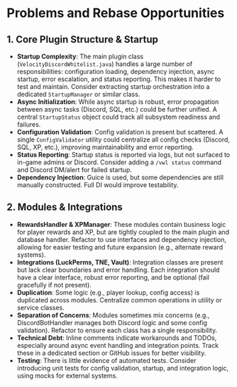 # Problems and Rebase Opportunities

## 1. Core Plugin Structure & Startup

- **Startup Complexity**: The main plugin class (`VelocityDiscordWhitelist.java`) handles a large number of responsibilities: configuration loading, dependency injection, async startup, error escalation, and status reporting. This makes it harder to test and maintain. Consider extracting startup orchestration into a dedicated `StartupManager` or similar class.
- **Async Initialization**: While async startup is robust, error propagation between async tasks (Discord, SQL, etc.) could be further unified. A central `StartupStatus` object could track all subsystem readiness and failures.
- **Configuration Validation**: Config validation is present but scattered. A single `ConfigValidator` utility could centralize all config checks (Discord, SQL, XP, etc.), improving maintainability and error reporting.
- **Status Reporting**: Startup status is reported via logs, but not surfaced to in-game admins or Discord. Consider adding a `/vwl status` command and Discord DM/alert for failed startup.
- **Dependency Injection**: Guice is used, but some dependencies are still manually constructed. Full DI would improve testability.

## 2. Modules & Integrations

- **RewardsHandler & XPManager**: These modules contain business logic for player rewards and XP, but are tightly coupled to the main plugin and database handler. Refactor to use interfaces and dependency injection, allowing for easier testing and future expansion (e.g., alternate reward systems).
- **Integrations (LuckPerms, TNE, Vault)**: Integration classes are present but lack clear boundaries and error handling. Each integration should have a clear interface, robust error reporting, and be optional (fail gracefully if not present).
- **Duplication**: Some logic (e.g., player lookup, config access) is duplicated across modules. Centralize common operations in utility or service classes.
- **Separation of Concerns**: Modules sometimes mix concerns (e.g., DiscordBotHandler manages both Discord logic and some config validation). Refactor to ensure each class has a single responsibility.
- **Technical Debt**: Inline comments indicate workarounds and TODOs, especially around async event handling and integration points. Track these in a dedicated section or GitHub issues for better visibility.
- **Testing**: There is little evidence of automated tests. Consider introducing unit tests for config validation, startup, and integration logic, using mocks for external systems.
